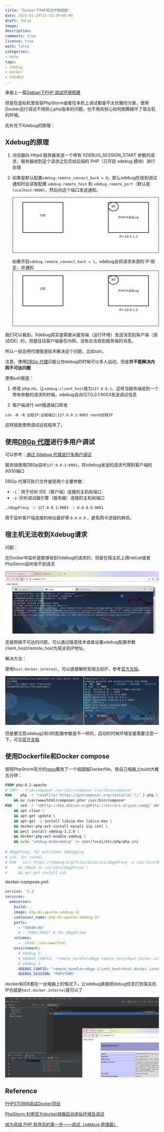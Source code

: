 ```yaml
---
title: "Docker下PHP调试环境搭建"
date: 2023-01-29T15:52:26+08:00
draft: false
image: 
description: 
comments: true
license: true
math: false
categories:
- note
tags:
- xdebug
- docker
- 代码审计
---
```




承接上一篇[Debian下PHP 调试环境搭建](https://blog.wh1sper.com/posts/debian%E4%B8%8Bphp%E8%B0%83%E8%AF%95%E7%8E%AF%E5%A2%83%E6%90%AD%E5%BB%BA/)

但是在虚拟机里安装PhpStorm或者在本机上调试都是不太优雅的方案，使用Docker运行调试不用担心php版本的问题，也不用去担心如何倒腾破环了宿主机的环境。

先补充下Xdebug的原理：

## Xdebug的原理

1. 浏览器向 Httpd 服务器发送一个带有 XDEBUG_SESSION_START 参数的请求，服务器收到这个请求之后交给后端的 PHP（已开启 xdebug 模块）进行处理

2. 如果是默认配置`xdebug.remote_connect_back = 0`，那么xdebug在收到调试通知时会读取配置 `xdebug.remote_host` 和 `xdebug.remote_port`（默认是 `localhost:9000`），然后向这个端口发送通知。

   ![](https://raw.githubusercontent.com/Anthem-whisper/imgbed/main/img/202301291609691.gif)

   如果开启`xdebug.remote_connect_back = 1`，xdebug会将请求来源的 IP 绑定，并通知
   ![](https://raw.githubusercontent.com/Anthem-whisper/imgbed/main/img/202301291620726.gif)

我们可以看到，Xdebug其实是需要从服务端（运行环境）发送消息到客户端（调试IDE）的，但是往往客户端是在内网，没有办法收到服务端的消息。

所以一般会用代理隧道技术解决这个问题，比如ssh。

注意，使用[DBGp 代理](https://xdebug.org/docs/dbgpProxy)只能让你debug的时候可以多人运动，但是**并不能解决内网不可达问题**

使用ssh隧道：

1. 修改 php.ini。让`xdebug.client_host`值为`127.0.0.1`，这样当服务端收到一个带有参数的请求的时候，xdebug会向127.0.0.1:9003发送调试信息

2. 客户端进行 ssh隧道端口转发

```
ssh -N -R 远程IP:远程端口:127.0.0.1:9003 root@远程IP
```

这样就能使用调试远程程序了。



## 使用[DBGp 代理](https://xdebug.org/docs/dbgpProxy)进行多用户调试﻿

可以参考：[通过 Xdebug 代理进行多用户调试](https://phpstorm.org/multiuser-debugging-via-xdebug-proxies.html)﻿

服务端使用DBGp监听`127.0.0.1:9003`，将xdebug发送的请求代理到客户端的9000端口

DBGp 代理可执行文件接受两个主要参数：

- `-i`：用于侦听 IDE（客户端）连接的主机和端口
- `-s`: 侦听调试器引擎（服务器）连接的主机和端口

```bash
./dbgpProxy -s 127.0.0.1:9003 -i 0.0.0.0:9001
```

用于监听客户端连接的地址最好填 `0.0.0.0` ，避免网卡选错的麻烦。

## 宿主机无法收到Xdebug请求

问题：

在Docker中监听是能够收到Xdebug的请求的，但是在宿主机上用netcat或者PhpStorm监听收不到请求

![](https://raw.githubusercontent.com/Anthem-whisper/imgbed/main/img/202301291551797.png)

还是网络不可达的问题，可以通过隧道技术或者设置xdebug配置参数client_host/remote_host为宿主机IP地址。

解决方法：

使用`host.docker.internal`，可以直接解析到宿主机IP，参考[官方文档](https://docs.docker.com/desktop/networking/#use-cases-and-workarounds-for-all-platforms)。

![](https://raw.githubusercontent.com/Anthem-whisper/imgbed/main/img/202301291634184.png)

但是要注意xdebug2和3的配置参数是不一样的，启动的时候环境变量需要注意一下，可见[官方文档](https://xdebug.org/docs/upgrade_guide#Step-Debugging)

## 使用Dockerfile和Docker compose

按照PhpStorm官方的[repo](https://github.com/JetBrains/phpstorm-docker-images/blob/master/php-82-apache-xdebug-32/Dockerfile)魔改了一个祖国版Dockerfile，我自己电脑上build大概五分钟：

```dockerfile
FROM php:8.2-apache
# COPY --from=composer /usr/bin/composer /usr/bin/composer
RUN    php -r "readfile('https://getcomposer.org/installer');" | php \
    && mv /var/www/html/composer.phar /usr/bin/composer
RUN    sed -i "s@http://deb.debian.org@http://mirrors.aliyun.com@g" /etc/apt/sources.list \
    && apt clean \
    && apt-get update \
    && apt-get -y install libzip-dev libicu-dev \
    && docker-php-ext-install mysqli zip intl \
    && pecl install xdebug-3.2.0 \
    && docker-php-ext-enable xdebug \
    && echo "xdebug.mode=debug" >> /usr/local/etc/php/php.ini

# dbgpProxy, for multiuser debugging
# ssh, for tunnel
# RUN   curl https://xdebug.org/files/binaries/dbgpProxy -o /usr/bin/dbgpProxy \
#     && chmod +x /usr/bin/dbgpProxy \
#     && apt-get install ssh

```

docker-compose.yml:

```yaml
version: '3.2'
services:
  webserver:
    build: .
    image: php-82-apache-xdebug-32
    container_name: php-82-apache-xdebug-32
    ports:
      - "50080:80"
      # - "9001:9001" # for dbgpProxy
    volumes:
      - ./html:/var/www/html
    environment:
      # Xdebug 2
      # XDEBUG_CONFIG: "remote_handler=dbgp remote_host=host.docker.internal idekey=PHPSTORM" 
      # Xdebug 3
      XDEBUG_CONFIG: "remote_handler=dbgp client_host=host.docker.internal" 
      XDEBUG_SESSION: "PHPSTORM"
```

docker和IDE都在一台电脑上的情况下，让xdebug直接把debug信息打到宿主机IP也就是`host.docker.internal`就可以了

![](https://raw.githubusercontent.com/Anthem-whisper/imgbed/main/img/202301292235122.png)

## Reference

[PHPSTORM调试Docker项目](https://www.freebuf.com/articles/web/266512.html)

[PhpStorm 利用官方docker镜像启动虚拟环境及调试](https://www.chawu.top/blog/2022-04/phpstorm-docker-xdebug.html)

[成为高级 PHP 程序员的第一步——调试（xdebug 原理篇）](https://learnku.com/articles/4090/the-first-step-to-becoming-a-senior-php-programmer-debugging-xdebug-principle)
